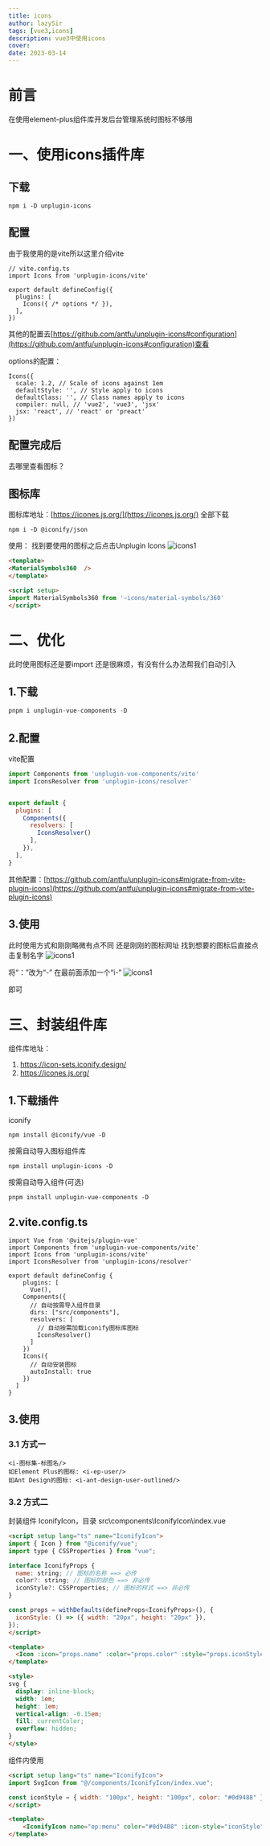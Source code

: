 ```yaml
---
title: icons
author: lazySir
tags: [vue3,icons]
description: vue3中使用icons
cover: 
date: 2023-03-14
---
```

# 前言
在使用element-plus组件库开发后台管理系统时图标不够用

# 一、使用icons插件库
## 下载
```
npm i -D unplugin-icons
```
## 配置
由于我使用的是vite所以这里介绍vite
```
// vite.config.ts
import Icons from 'unplugin-icons/vite'

export default defineConfig({
  plugins: [
    Icons({ /* options */ }),
  ],
})
```
其他的配置去[https://github.com/antfu/unplugin-icons#configuration](https://github.com/antfu/unplugin-icons#configuration)查看

options的配置：
```
Icons({
  scale: 1.2, // Scale of icons against 1em
  defaultStyle: '', // Style apply to icons
  defaultClass: '', // Class names apply to icons
  compiler: null, // 'vue2', 'vue3', 'jsx'
  jsx: 'react', // 'react' or 'preact'
})
```

## 配置完成后
去哪里查看图标？
## 图标库
图标库地址：[https://icones.js.org/](https://icones.js.org/)
全部下载
```
npm i -D @iconify/json
```
使用：
找到要使用的图标之后点击Unplugin Icons
![icons1](https://cdn.jsdelivr.net/gh/lazySir/image-host@main/lazySir_website/blog/vue/icons1.png)

```html
<template>
<MaterialSymbols360  />
</template>

<script setup>
import MaterialSymbols360 from '~icons/material-symbols/360'
</script>
```
# 二、优化
此时使用图标还是要import 还是很麻烦，有没有什么办法帮我们自动引入
## 1.下载
```js
pnpm i unplugin-vue-components -D
```
## 2.配置
vite配置
```js
import Components from 'unplugin-vue-components/vite'
import IconsResolver from 'unplugin-icons/resolver'


export default {
  plugins: [
    Components({
      resolvers: [
        IconsResolver()
      ],
    }),
  ],
}
```
其他配置：[https://github.com/antfu/unplugin-icons#migrate-from-vite-plugin-icons](https://github.com/antfu/unplugin-icons#migrate-from-vite-plugin-icons)
## 3.使用
此时使用方式和刚刚略微有点不同
还是刚刚的图标网址
找到想要的图标后直接点击复制名字
![icons1](https://cdn.jsdelivr.net/gh/lazySir/image-host@main/lazySir_website/blog/vue/icons2.png)

将“：”改为“-” 在最前面添加一个“i-”
![icons1](https://cdn.jsdelivr.net/gh/lazySir/image-host@main/lazySir_website/blog/vue/icons3.png)

即可

# 三、封装组件库
组件库地址：
1. https://icon-sets.iconify.design/
2. https://icones.js.org/
## 1.下载插件
iconify
```
npm install @iconify/vue -D
```
按需自动导入图标组件库
```
npm install unplugin-icons -D
```
按需自动导入组件(可选)
```
pnpm install unplugin-vue-components -D
```
## 2.vite.config.ts
```
import Vue from '@vitejs/plugin-vue'
import Components from 'unplugin-vue-components/vite'
import Icons from 'unplugin-icons/vite'
import IconsResolver from 'unplugin-icons/resolver'

export default defineConfig {
	plugins: [
	  Vue(),
    Components({
      // 自动按需导入组件目录
      dirs: ["src/components"],
      resolvers: [
        // 自动按需加载iconify图标库图标
        IconsResolver()
      ]
    })
    Icons({
      // 自动安装图标
      autoInstall: true
    })
  ]
}

```
## 3.使用
### 3.1 方式一
```
<i-图标集-标图名/>
如Element Plus的图标: <i-ep-user/>
如Ant Design的图标: <i-ant-design-user-outlined/>
```
### 3.2 方式二

封装组件 IconifyIcon，目录 
src\components\IconifyIcon\index.vue
```html
<script setup lang="ts" name="IconifyIcon">
import { Icon } from "@iconify/vue";
import type { CSSProperties } from "vue";

interface IconifyProps {
  name: string; // 图标的名称 ==> 必传
  color?: string; // 图标的颜色 ==> 非必传
  iconStyle?: CSSProperties; // 图标的样式 ==> 非必传
}

const props = withDefaults(defineProps<IconifyProps>(), {
  iconStyle: () => ({ width: "20px", height: "20px" }),
});
</script>

<template>
  <Icon :icon="props.name" :color="props.color" :style="props.iconStyle" />
</template>

<style>
svg {
  display: inline-block;
  width: 1em;
  height: 1em;
  vertical-align: -0.15em;
  fill: currentColor;
  overflow: hidden;
}
</style>

```
组件内使用
```html
<script setup lang="ts" name="IconifyIcon">
import SvgIcon from "@/components/IconifyIcon/index.vue";

const iconStyle = { width: "100px", height: "100px", color: "#0d9488" };
</script>

<template>
	<IconifyIcon name="ep:menu" color="#0d9488" :icon-style="iconStyle" />
</template>

```